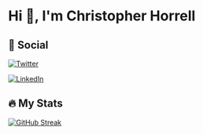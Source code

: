 # Hi :wave:, I'm Christopher Horrell

## :loudspeaker: Social

[![Twitter](https://img.shields.io/badge/Twitter-blue?style=for-the-badge&logo=twitter&logoColor=white)](https://twitter.com/chorrell)

[![LinkedIn](https://img.shields.io/badge/LinkedIn-blue?logo=linkedin&logoColor=white&style=for-the-badge)](https://www.linkedin.com/in/christopherhorrell/)

## :fire: My Stats

[![GitHub Streak](http://github-readme-streak-stats.herokuapp.com?user=chorrell&theme=vision-friendly-dark&hide_border=true&date_format=M%20j%5B%2C%20Y%5D)](https://git.io/streak-stats)
